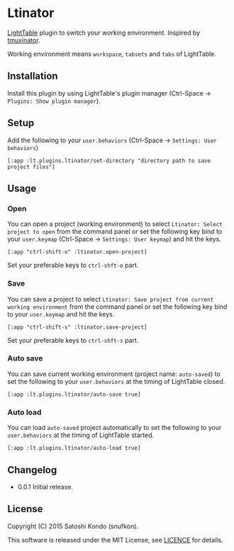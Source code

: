 # Ltinator
[LightTable](https://github.com/LightTable/LightTable) plugin to switch your working environment. Inspired by [tmuxinator](https://github.com/tmuxinator/tmuxinator).

Working environment means `workspace`, `tabsets` and `tabs` of LightTable.

## Installation

Install this plugin by using LightTable's plugin manager (Ctrl-Space -> `Plugins: Show plugin manager`).

## Setup

Add the following to your `user.behaviors` (Ctrl-Space -> `Settings: User behaviors`)

    [:app :lt.plugins.ltinator/set-directory "directory path to save project files"]

## Usage

### Open

You can open a project (working environment) to select `Ltinator: Select project to open` from the command panel or set the following key bind to your `user.keymap` (Ctrl-Space -> `Settings: User keymap`) and hit the keys.

    [:app "ctrl-shift-o" :ltinator.open-project]

Set your preferable keys to `ctrl-shft-o` part.

### Save

You can save a project to select `Ltinator: Save project from current working environment` from the command panel or set the following key bind to your `user.keymap` and hit the keys.

    [:app "ctrl-shift-s" :ltinator.save-project]

Set your preferable keys to `ctrl-shft-s` part.

### Auto save

You can save current working environment (project name: `auto-saved`) to set the following to your `user.behaviors` at the timing of LightTable closed.

    [:app :lt.plugins.ltinator/auto-save true]


### Auto load

You can load `auto-saved` project automatically to set the following to your `user.behaviors` at the timing of LightTable started.

    [:app :lt.plugins.ltinator/auto-load true]

## Changelog

* 0.0.1 Initial release.

## License

Copyright (C) 2015 Satoshi Kondo (snufkon).

This software is released under the MIT License, see [LICENCE](https://github.com/snufkon/Ltinator/blob/master/LICENSE) for details.
